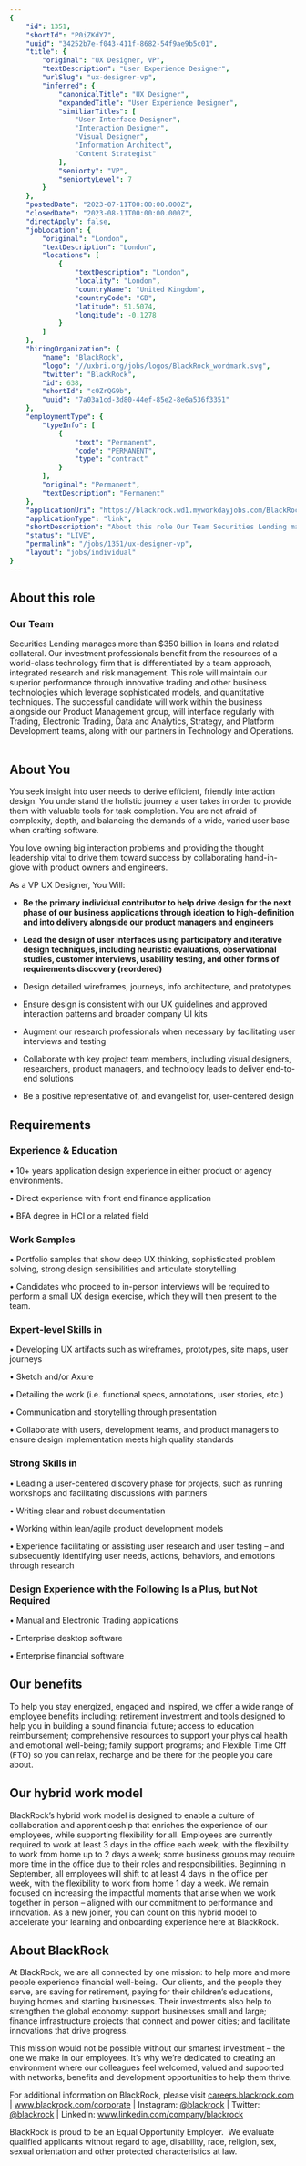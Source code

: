 ```yaml
---
{
	"id": 1351,
	"shortId": "P0iZKdY7",
	"uuid": "34252b7e-f043-411f-8682-54f9ae9b5c01",
	"title": {
		"original": "UX Designer, VP",
		"textDescription": "User Experience Designer",
		"urlSlug": "ux-designer-vp",
		"inferred": {
			"canonicalTitle": "UX Designer",
			"expandedTitle": "User Experience Designer",
			"similiarTitles": [
				"User Interface Designer",
				"Interaction Designer",
				"Visual Designer",
				"Information Architect",
				"Content Strategist"
			],
			"seniorty": "VP",
			"seniortyLevel": 7
		}
	},
	"postedDate": "2023-07-11T00:00:00.000Z",
	"closedDate": "2023-08-11T00:00:00.000Z",
	"directApply": false,
	"jobLocation": {
		"original": "London",
		"textDescription": "London",
		"locations": [
			{
				"textDescription": "London",
				"locality": "London",
				"countryName": "United Kingdom",
				"countryCode": "GB",
				"latitude": 51.5074,
				"longitude": -0.1278
			}
		]
	},
	"hiringOrganization": {
		"name": "BlackRock",
		"logo": "//uxbri.org/jobs/logos/BlackRock_wordmark.svg",
		"twitter": "BlackRock",
		"id": 638,
		"shortId": "c0ZrQG9b",
		"uuid": "7a03a1cd-3d80-44ef-85e2-8e6a536f3351"
	},
	"employmentType": {
		"typeInfo": [
			{
				"text": "Permanent",
				"code": "PERMANENT",
				"type": "contract"
			}
		],
		"original": "Permanent",
		"textDescription": "Permanent"
	},
	"applicationUri": "https://blackrock.wd1.myworkdayjobs.com/BlackRock_Professional/job/London-Greater-London/Lending-Tech---VP-Lead-UX-Designer_R230445/apply",
	"applicationType": "link",
	"shortDescription": "About this role Our Team Securities Lending manages more than 350 billion in loans and related collateral. Our investment professionals benefit from the resources of a world-class- technology firm",
	"status": "LIVE",
	"permalink": "/jobs/1351/ux-designer-vp",
	"layout": "jobs/individual"
}
---
```

<h2>About this role</h2><h3>Our Team</h3><p>Securities Lending manages more than $350 billion in loans and related collateral. Our investment professionals benefit from the resources of a world-class technology firm that is differentiated by a team approach, integrated research and risk management. This role will maintain our superior performance through innovative trading and other business technologies which leverage sophisticated models, and quantitative techniques. The successful candidate will work within the business alongside our Product Management group, will interface regularly with Trading, Electronic Trading, Data and Analytics, Strategy, and Platform Development teams, along with our partners in Technology and Operations.<br>&nbsp;</p><h2>About You</h2><p>You seek insight into user needs to derive efficient, friendly interaction design. You understand the holistic journey a user takes in order to provide them with valuable tools for task completion. You are not afraid of complexity, depth, and balancing the demands of a wide, varied user base when crafting software.</p><p>You love owning big interaction problems and providing the thought leadership vital to drive them toward success by collaborating hand-in-glove with product owners and engineers.</p><p>As a VP UX Designer, You Will:</p><ul><li><p><strong>Be the primary individual contributor to help drive design for the next phase of our business applications through ideation to high-definition and into delivery alongside our product managers and engineers</strong></p></li><li><p><strong>Lead the design of user interfaces using participatory and iterative design techniques, including heuristic evaluations, observational studies, customer interviews, usability testing, and other forms of requirements discovery (reordered)</strong></p></li><li><p>Design detailed wireframes, journeys, info architecture, and prototypes</p></li><li><p>Ensure design is consistent with our UX guidelines and approved interaction patterns and broader company UI kits</p></li><li><p>Augment our research professionals when necessary by facilitating user interviews and testing</p></li><li><p>Collaborate with key project team members, including visual designers, researchers, product managers, and technology leads to deliver end-to-end solutions</p></li><li><p>Be a positive representative of, and evangelist for, user-centered design&nbsp;</p></li></ul><h2>Requirements</h2><h3>Experience &amp; Education</h3><p>• 10+ years application design experience in either product or agency environments.</p><p>• Direct experience with front end finance application</p><p>• BFA degree in HCI or a related field</p><h3>Work Samples</h3><p>• Portfolio samples that show deep UX thinking, sophisticated problem solving, strong design sensibilities and articulate storytelling</p><p>• Candidates who proceed to in-person interviews will be required to perform a small UX design exercise, which they will then present to the team.</p><h3>Expert-level Skills in</h3><p>• Developing UX artifacts such as wireframes, prototypes, site maps, user journeys</p><p>• Sketch and/or Axure</p><p>• Detailing the work (i.e. functional specs, annotations, user stories, etc.)</p><p>• Communication and storytelling through presentation</p><p>• Collaborate with users, development teams, and product managers to ensure design implementation meets high quality standards</p><h3>Strong Skills in</h3><p>• Leading a user-centered discovery phase for projects, such as running workshops and facilitating discussions with partners</p><p>• Writing clear and robust documentation</p><p>• Working within lean/agile product development models</p><p>• Experience facilitating or assisting user research and user testing – and subsequently identifying user needs, actions, behaviors, and emotions through research</p><h3>Design Experience with the Following Is a Plus, but Not Required</h3><p>• Manual and Electronic Trading applications</p><p>• Enterprise desktop software</p><p>• Enterprise financial software</p><h2>Our benefits</h2><p>To help you stay energized, engaged and inspired, we offer a wide range of employee benefits including: retirement investment and tools designed to help you in building a sound financial future; access to education reimbursement; comprehensive resources to support your physical health and emotional well-being; family support programs; and Flexible Time Off (FTO) so you can relax, recharge and be there for the people you care about.</p><h2>Our hybrid work model</h2><p>BlackRock’s hybrid work model is designed to enable a culture of collaboration and apprenticeship that enriches the experience of our employees, while supporting flexibility for all. Employees are currently required to work at least 3 days in the office each week, with the flexibility to work from home up to 2 days a week; some business groups may require more time in the office due to their roles and responsibilities. Beginning in September, all employees will shift to at least 4 days in the office per week,&nbsp;with the flexibility to work from home 1 day a week. We remain focused on&nbsp;increasing the impactful moments that arise when we work together&nbsp;in person – aligned with our commitment to performance and innovation. As a new joiner, you can count on this hybrid model to accelerate your learning and onboarding experience here at BlackRock.</p><h2><strong>About BlackRock</strong></h2><p>At BlackRock, we are all connected by one mission: to help more and more people experience financial well-being.&nbsp; Our clients, and the people they serve, are saving for retirement, paying for their children’s educations, buying homes and starting businesses. Their investments also help to strengthen the global economy: support businesses small and large; finance infrastructure projects that connect and power cities; and facilitate innovations that drive progress.</p><p>This mission would not be possible without our smartest investment – the one we make in our employees. It’s why we’re dedicated to creating an environment where our colleagues feel welcomed, valued and supported with networks, benefits and development opportunities to help them thrive.</p><p>For additional information on BlackRock, please visit <a target="_blank" rel="noopener noreferrer nofollow" href="http://careers.blackrock.com/">careers.blackrock.com</a> |&nbsp;<a target="_blank" rel="noopener noreferrer nofollow" href="http://www.blackrock.com/corporate">www.blackrock.com/corporate</a>&nbsp;| Instagram:&nbsp;<a target="_blank" rel="noopener noreferrer nofollow" href="http://www.instagram.com/blackrock">@blackrock</a> | Twitter: <a target="_blank" rel="noopener noreferrer nofollow" href="https://twitter.com/blackrock">@blackrock</a>&nbsp;| LinkedIn:&nbsp;<a target="_blank" rel="noopener noreferrer nofollow" href="http://www.linkedin.com/company/blackrock">www.linkedin.com/company/blackrock</a></p><p>BlackRock is proud to be an Equal Opportunity Employer.&nbsp; We evaluate qualified applicants without regard to age, disability, race, religion, sex, sexual orientation and other protected characteristics at law.</p>

